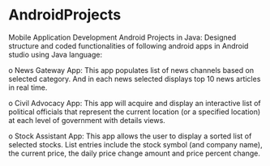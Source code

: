 # AndroidProjects

Mobile Application Development Android Projects in Java:
Designed structure and coded functionalities of following android apps in Android studio using Java language:

o News Gateway App: This app populates list of news channels based on selected category. And in each news selected displays top 10 news articles in real time.

o Civil Advocacy App: This app will acquire and display an interactive list of political officials that represent the current location (or a specified location) at each level of government with details views.

o Stock Assistant App: This app allows the user to display a sorted list of selected stocks. List entries include the stock symbol (and company name), the current price, the daily price change amount and price percent change.
